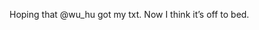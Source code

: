 <!--
id: 329340533
link: http://kevinisom.info/post/329340533/hoping-that-wu-hu-got-my-txt-now-i-think-its
slug: hoping-that-wu-hu-got-my-txt-now-i-think-its
date: Tue Jan 12 2010 11:27:17 GMT+1300 (NZDT)
raw: {"blog_name":"kevinisom","id":329340533,"post_url":"http://kevinisom.info/post/329340533/hoping-that-wu-hu-got-my-txt-now-i-think-its","slug":"hoping-that-wu-hu-got-my-txt-now-i-think-its","type":"text","date":"2010-01-11 22:27:17 GMT","timestamp":1263248837,"state":"published","format":"html","reblog_key":"bN2YX3gm","tags":[],"short_url":"http://tmblr.co/Zw68YyJeLPr","highlighted":[],"feed_item":"http://twitter.com/kev_nz/statuses/7641339802","from_feed_id":"650289","note_count":0,"title":null,"body":"<p>Hoping that @wu_hu got my txt. Now I think it&#8217;s off to bed.</p>"}
publish: 2010-01-012
tags: 
title: null
-->


Hoping that @wu\_hu got my txt. Now I think it’s off to bed.


